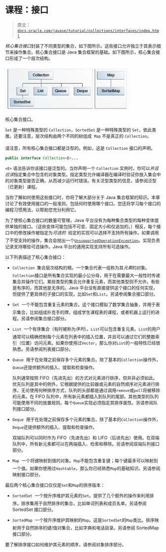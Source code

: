 # 课程：接口

> 原文：[`docs.oracle.com/javase/tutorial/collections/interfaces/index.html`](https://docs.oracle.com/javase/tutorial/collections/interfaces/index.html)

*核心集合接口*封装了不同类型的集合，如下图所示。这些接口允许独立于其表示细节来操作集合。核心集合接口是 Java 集合框架的基础。如下图所示，核心集合接口形成了一个层次结构。

![两个接口树，一个以 Collection 开头，包括 Set、SortedSet、List 和 Queue，另一个以 Map 开头，包括 SortedMap。](img/7a5ed10e7a4f3194580b9f165722a7c6.png)

核心集合接口。

`Set` 是一种特殊类型的 `Collection`，`SortedSet` 是一种特殊类型的 `Set`，依此类推。还要注意，层次结构由两个不同的树组成  `Map` 不是真正的 `Collection`。

请注意，所有核心集合接口都是泛型的。例如，这是 `Collection` 接口的声明。

```java
public interface Collection<E>...

```

`<E>` 语法告诉你该接口是泛型的。当你声明一个 `Collection` 实例时，你可以*并且应该*指定集合中包含的对象类型。指定类型允许编译器在编译时验证你放入集合中的对象类型是否正确，从而减少运行时错误。有关泛型类型的信息，请参阅泛型（已更新）课程。

当你了解如何使用这些接口时，你将了解大部分关于 Java 集合框架的知识。本章讨论了有效使用接口的一般准则，包括何时使用哪个接口。您还将学习每个接口的编程习惯用法，以帮助您充分利用它。

为了使核心集合接口的数量可管理，Java 平台没有为每种集合类型的每种变体提供单独的接口。（这些变体可能包括不可变、固定大小和仅追加的。）相反，每个接口中的修改操作被指定为*可选的*  给定的实现可以选择不支持所有操作。如果调用了不受支持的操作，集合会抛出一个[`UnsupportedOperationException`](https://docs.oracle.com/javase/8/docs/api/java/lang/UnsupportedOperationException.html)。实现负责记录支持哪些可选操作。Java 平台的通用实现支持所有可选操作。

以下列表描述了核心集合接口：

+   `Collection`  集合层次结构的根。一个集合代表一组称为其*元素*的对象。`Collection`接口是所有集合实现的最小公分母，用于在需要最大一般性时传递集合并操作它们。某些类型的集合允许重复元素，而其他类型则不允许。有些是有序的，而其他是无序的。Java 平台没有直接提供这个接口的任何实现，但提供了更具体的子接口的实现，比如`Set`和`List`。另请参阅集合接口部分。

+   `Set`  一个不能包含重复元素的集合。这个接口模拟了数学集合抽象，并用于表示集合，比如组成扑克手的牌，组成学生课程表的课程，或者机器上运行的进程。另请参阅集合接口部分。

+   `List`  一个有序集合（有时被称为*序列*）。`List`可以包含重复元素。`List`的用户通常可以精确控制每个元素在列表中的插入位置，并且可以通过它们的整数索引（位置）访问元素。如果你使用过`Vector`，那么你对`List`的一般特性已经很熟悉。另请参阅列表接口部分。

+   `Queue`  用于在处理之前保存多个元素的集合。除了基本的`Collection`操作外，`Queue`还提供额外的插入、提取和检查操作。

    队列通常按照 FIFO（先进先出）的方式对元素进行排序，但并非必须如此。优先队列是其中的例外，它根据提供的比较器或元素的自然顺序对元素进行排序。无论使用何种排序方式，队列的头部都是通过调用`remove`或`poll`将被移除的元素。在 FIFO 队列中，所有新元素都插入到队列的尾部。其他类型的队列可能使用不同的放置规则。每个`Queue`实现必须指定其排序属性。另请参阅队列接口部分。

+   `Deque`  用于在处理之前保存多个元素的集合。除了基本的`Collection`操作外，`Deque`还提供额外的插入、提取和检查操作。

    双端队列可以同时作为 FIFO（先进先出）和 LIFO（后进先出）使用。在双端队列中，所有新元素都可以在两端插入、检索和移除。另请参阅双端队列接口部分。

+   `Map`  一个将键映射到值的对象。`Map`不能包含重复键；每个键最多可以映射到一个值。如果你使用过`Hashtable`，那么你已经熟悉`Map`的基础知识。另请参阅映射接口部分。

最后两个核心集合接口仅仅是`Set`和`Map`的排序版本：

+   `SortedSet`  一个按升序维护其元素的`Set`。提供了几个额外的操作来利用排序。排序集用于自然排序的集合，比如单词列表和成员名单。另请参阅 SortedSet 接口部分。

+   `SortedMap`  一个按升序维护其映射的`Map`。这是`SortedSet`的`Map`类比。排序映射用于自然排序的键/值对集合，比如字典和电话目录。另请参阅 SortedMap 接口部分。

要了解排序接口如何维护其元素的顺序，请参阅对象排序部分。
